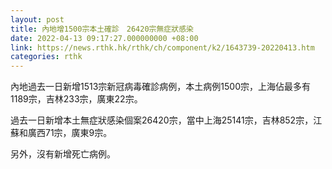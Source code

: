 ```yaml
---
layout: post
title: 內地增1500宗本土確診　26420宗無症狀感染
date: 2022-04-13 09:17:27.000000000 +08:00
link: https://news.rthk.hk/rthk/ch/component/k2/1643739-20220413.htm
categories: rthk
---
```


內地過去一日新增1513宗新冠病毒確診病例，本土病例1500宗，上海佔最多有1189宗，吉林233宗，廣東22宗。

過去一日新增本土無症狀感染個案26420宗，當中上海25141宗，吉林852宗，江蘇和廣西71宗，廣東9宗。

另外，沒有新增死亡病例。
